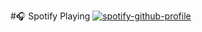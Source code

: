#🎧 Spotify Playing
[![spotify-github-profile](https://spotify-github-profile.vercel.app/api/view?uid=ynmfshkraujvifvnbwrvr9pn3&cover_image=true&theme=compact)](https://github.com/kittinan/spotify-github-profile)
